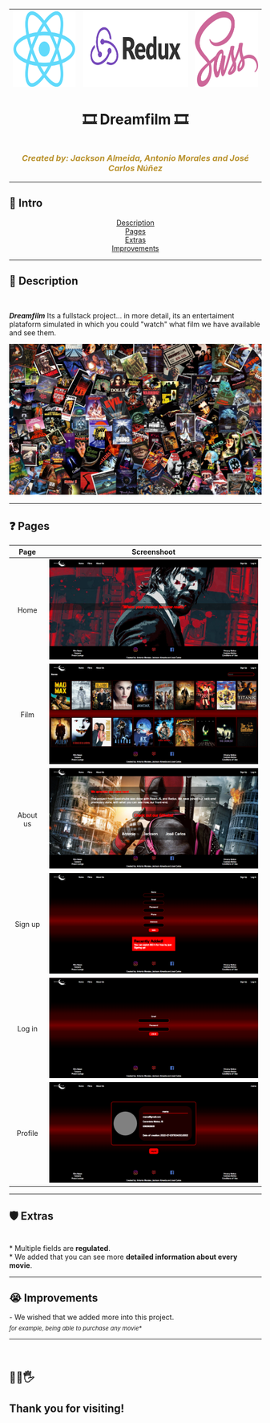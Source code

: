 |  <img src="src/assets/Readme/technologies/react.png" width="150" height="150"/>  | <img src="src/assets/Readme/technologies/redux.png" width="250" height="150"/>    |  <img src="src/assets/Readme/technologies/sass.png" width="150" height="150"/>    |
|:--:|:--:|:--:|

<h1 align="center">🎞️​ Dreamfilm 🎞️​​</h1>

<h1 align="center"></h1>
<h3 align="center"><em style="color: #ba932f" >Created by: Jackson Almeida, Antonio Morales and José Carlos Núñez</em></h3>
<hr>

<h2>🚩​​ Intro</h2>

<p align="center">
  <a href="">Description</a> 
  <br> 
  <a href="">Pages</a> 
  <br>
  <a href="">Extras</a>
  <br>
  <a href="">Improvements</a>
</p>
<hr>

<h2>📝​ Description</h2>
<br>

***Dreamfilm*** Its a fullstack project... in more detail, its an entertaiment plataform simulated in which you could "watch" what film we have available and see them.

<img src="src/assets/Readme/movies.jpg" width="100%" height="300"/>
<br>



<hr>
<h2>❓​ Pages</h2>

| Page | Screenshoot |
|:-----:|:----:|
| Home | <img src="src/assets/Readme/home.png" width="100%" height="200"/> |
| Film | <img src="src/assets/Readme/film.png" width="100%" height="200"/> |
| About us | <img src="src/assets/Readme/aboutus.png" width="100%" height="200"/> |
| Sign up | <img src="src/assets/Readme/signup.png" width="100%" height="200"/> |
| Log in | <img src="src/assets/Readme/login.png" width="100%" height="200"/> |
| Profile | <img src="src/assets/Readme/profile.png" width="100%" height="200"/> |

<hr>
<h2>🛡️​​ Extras</h2>
<br>
* Multiple fields are <strong>regulated</strong>.
<br>
* We added that you can see more  <strong>detailed information about every movie</strong>.

<hr>

<h2>😭 Improvements</h2>
- We wished that we added more into this project.
<br>
<sub><em>for example, being able to purchase any movie*</em></sub>
<br>


<hr>
<br>
<h2>​🤟​🖖​🖐️​</h2>
<h2>Thank you for visiting!</h2>
